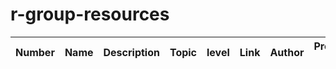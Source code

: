 # r-group-resources


|  Number | Name  | Description | Topic  | level   |  Link | Author | Proposed by| Language | 
| :-----: | :---: | :---------: |:-----: | :-----: | :---: | :----: | :--------: | :------: |